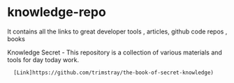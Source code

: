# knowledge-repo
It contains all the links to great developer tools , articles, github code repos , books 



Knowledge Secret - This repository is a collection of various materials and tools for day today work.

      [Link]https://github.com/trimstray/the-book-of-secret-knowledge)
